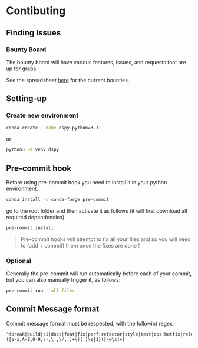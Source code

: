 # Contibuting

## Finding Issues

### Bounty Board

The bounty board will have various features, issues, and requests that are up for grabs.

See the spreadsheet [here](https://docs.google.com/spreadsheets/d/1psHSfFXENAxhQTd5veKRzKydVubD2Ov62aKQHiYC-CQ/edit?usp=sharing) for the current bounties.


## Setting-up

### Create new environment

```bash
conda create --name dspy python=3.11
```

or

```bash
python3 -m venv dspy
```

## Pre-commit hook

Before using pre-commit hook you need to install it in your python environment.

```bash
conda install -c conda-forge pre-commit
```

go to the root folder and then activate it as follows (it will first download all required dependencies):

```bash
pre-commit install
```

> Pre-commit hooks will attempt to fix all your files and so you will need to (add + commit) them once the fixes are done !

### Optional

Generally the pre-commit will run automatically before each of your commit,
but you can also manually trigger it, as follows:

```bash
pre-commit run --all-files
```

## Commit Message format

Commit message format must be respected, with the followint regex:

```
^(break|build|ci|docs|feat|fix|perf|refactor|style|test|ops|hotfix|release|maint|init|enh|revert)\([a-z,A-Z,0-9,\-,\_,\/,:]+\)(:)\s{1}([\w\s]+)
```
